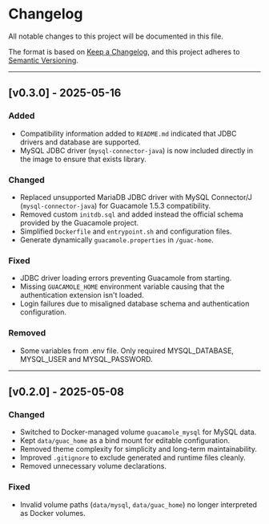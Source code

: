 # Changelog

All notable changes to this project will be documented in this file.

The format is based on [Keep a Changelog](https://keepachangelog.com/en/1.0.0/), and this project adheres to [Semantic Versioning](https://semver.org/spec/v2.0.0.html).

---

## [v0.3.0] - 2025-05-16

### Added
- Compatibility information added to `README.md` indicated that JDBC drivers and database are supported.
- MySQL JDBC driver (`mysql-connector-java`) is now included directly in the image to ensure that exists library.

### Changed
- Replaced unsupported MariaDB JDBC driver with MySQL Connector/J (`mysql-connector-java`) for Guacamole 1.5.3 compatibility.
- Removed custom `initdb.sql` and added instead the official schema provided by the Guacamole project.
- Simplified `Dockerfile` and `entrypoint.sh` and configuration files.
- Generate dynamically `guacamole.properties` in `/guac-home`.

### Fixed
- JDBC driver loading errors preventing Guacamole from starting.
- Missing `GUACAMOLE_HOME` environment variable causing that the authentication extension isn't loaded.
- Login failures due to misaligned database schema and authentication configuration.

### Removed
- Some variables from .env file. Only required MYSQL_DATABASE, MYSQL_USER and MYSQL_PASSWORD.

---

## [v0.2.0] - 2025-05-08

### Changed
- Switched to Docker-managed volume `guacamole_mysql` for MySQL data.
- Kept `data/guac_home` as a bind mount for editable configuration.
- Removed theme complexity for simplicity and long-term maintainability.
- Improved `.gitignore` to exclude generated and runtime files cleanly.
- Removed unnecessary volume declarations.

### Fixed
- Invalid volume paths (`data/mysql`, `data/guac_home`) no longer interpreted as Docker volumes.